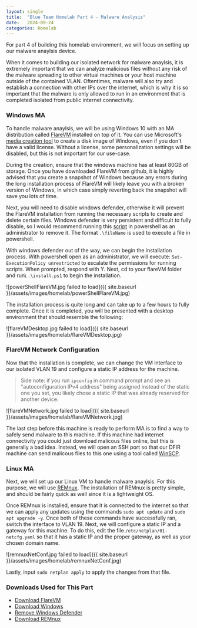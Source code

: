 ```yaml
---
layout: single
title:  "Blue Team Homelab Part 4 - Malware Analysis"
date:   2024-09-24
categories: Homelab
---
```


For part 4 of building this homelab environment, we will focus on setting up our malware anaylsis device. 

When it comes to building our isolated network for malware anaylsis, it is extremely important that we can analyze malicious files without any risk of the malware spreading to other virtual machines or your host machine outside of the contained VLAN. Oftentimes, malware will also try and establish a connection with other IPs over the internet, which is why it is so important that the malware is only allowed to run in an environment that is completed isolated from public internet connectivity.

### Windows MA
To handle malware anaylsis, we will be using Windows 10 with an MA distribution called [FlareVM](https://github.com/mandiant/flare-vm) installed on top of it. You can use Microsoft's [media creation tool](https://www.microsoft.com/en-us/software-download/windows10) to create a disk image of Windows, even if you don't have a valid license. Without a license, some personalization settings will be disabled, but this is not important for our use-case. 

During the creation, ensure that the windows machine has at least 80GB of storage. Once you have downloaded FlareVM from github, it is highly advised that you create a snapshot of Windows because any errors during the long installation process of FlareVM will likely leave you with a broken version of Windows, in which case simply reverting back the snapshot will save you lots of time.

Next, you will need to disable windows defender, otherwise it will prevent the FlareVM installation from running the necessary scripts to create and delete certain files. Windows defender is very persistent and difficult to fully disable, so I would recommend running this [script](https://github.com/ionuttbara/windows-defender-remover) in powershell as an administrator to remove it. The format ```.\fileName``` is used to execute a file in powershell. 

With windows defender out of the way, we can begin the installation process. With powershell open as an administrator, we will execute: ```Set-ExecutionPolicy unrestricted``` to escalate the permissions for running scripts. When prompted, respond with Y. Next, cd to your flareVM folder and run\ ```.\install.ps1``` to begin the installation. 

![powerShellFlareVM.jpg failed to load]({{ site.baseurl }}/assets/images/homelab/powerShellFlareVM.jpg)

The installation process is quite long and can take up to a few hours to fully complete. Once it is completed, you will be presented with a desktop environment that should resemble the following:

![flareVMDesktop.jpg failed to load]({{ site.baseurl }}/assets/images/homelab/flareVMDesktop.jpg)

### FlareVM Network Configuration
Now that the installation is complete, we can change the VM interface to our isolated VLAN 19 and configure a static IP address for the machine.
> Side note: if you run ```ipconfig``` in command prompt and see an "autoconfiguration IPv4 address" being assigned instead of the static one you set, you likely chose a static IP that was already reserved for another device.

![flareVMNetwork.jpg failed to load]({{ site.baseurl }}/assets/images/homelab/flareVMNetwork.jpg)

The last step before this machine is ready to perform MA is to find a way to safely send malware to this machine. If this machine had internet connectivity you could just download malicous files online, but this is generally a bad idea. Instead, we will open an SSH port so that our DFIR machine can send malicous files to this one using a tool called [WinSCP](https://winscp.net/eng/index.php).

### Linux MA
Next, we will set up our Linux VM to handle malware anaylsis. For this purpose, we will use [REMnux](https://remnux.org/). The installation of REMnux is pretty simple, and should be fairly quick as well since it is a lightweight OS. 

Once REMnux is installed, ensure that it is connected to the internet so that we can apply any updates using the commands ```sudo apt update``` and ```sudo apt upgrade -y```. Once both of these commands have successfully ran, switch the interface to VLAN 19. Next, we will configure a static IP and a gateway for this machine. To do this, edit the file ```/etc/netplan/01-netcfg.yaml``` so that it has a static IP and the proper gateway, as well as your chosen domain name. 

![remnuxNetConf.jpg failed to load]({{ site.baseurl }}/assets/images/homelab/remnuxNetConf.jpg)

Lastly, input ```sudo netplan apply``` to apply the changes from that file.

### Downloads Used for This Part
* [Download FlareVM](https://github.com/mandiant/flare-vm)
* [Download Windows](https://www.microsoft.com/en-us/software-download/windows10)
* [Remove Windows Defender](https://github.com/ionuttbara/windows-defender-remover)
* [Download REMnux](https://remnux.org/)